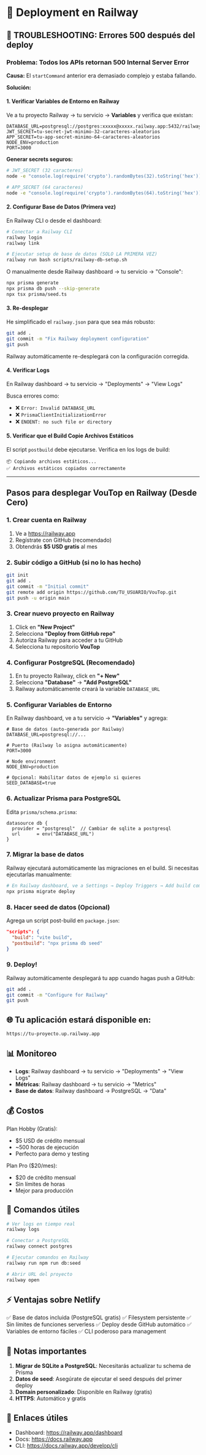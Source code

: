 # 🚂 Deployment en Railway

## 🚨 TROUBLESHOOTING: Errores 500 después del deploy

### Problema: Todos los APIs retornan 500 Internal Server Error

**Causa:** El `startCommand` anterior era demasiado complejo y estaba fallando.

**Solución:**

#### 1. Verificar Variables de Entorno en Railway

Ve a tu proyecto Railway → tu servicio → **Variables** y verifica que existan:

```env
DATABASE_URL=postgresql://postgres:xxxxx@xxxxx.railway.app:5432/railway
JWT_SECRET=tu-secret-jwt-minimo-32-caracteres-aleatorios
APP_SECRET=tu-app-secret-minimo-64-caracteres-aleatorios
NODE_ENV=production
PORT=3000
```

**Generar secrets seguros:**
```bash
# JWT_SECRET (32 caracteres)
node -e "console.log(require('crypto').randomBytes(32).toString('hex'))"

# APP_SECRET (64 caracteres)  
node -e "console.log(require('crypto').randomBytes(64).toString('hex'))"
```

#### 2. Configurar Base de Datos (Primera vez)

En Railway CLI o desde el dashboard:

```bash
# Conectar a Railway CLI
railway login
railway link

# Ejecutar setup de base de datos (SOLO LA PRIMERA VEZ)
railway run bash scripts/railway-db-setup.sh
```

O manualmente desde Railway dashboard → tu servicio → "Console":

```bash
npx prisma generate
npx prisma db push --skip-generate
npx tsx prisma/seed.ts
```

#### 3. Re-desplegar

He simplificado el `railway.json` para que sea más robusto:

```bash
git add .
git commit -m "Fix Railway deployment configuration"
git push
```

Railway automáticamente re-desplegará con la configuración corregida.

#### 4. Verificar Logs

En Railway dashboard → tu servicio → "Deployments" → "View Logs"

Busca errores como:
- ❌ `Error: Invalid DATABASE_URL`
- ❌ `PrismaClientInitializationError`
- ❌ `ENOENT: no such file or directory`

#### 5. Verificar que el Build Copie Archivos Estáticos

El script `postbuild` debe ejecutarse. Verifica en los logs de build:

```
📦 Copiando archivos estáticos...
✅ Archivos estáticos copiados correctamente
```

---

## Pasos para desplegar VouTop en Railway (Desde Cero)

### 1. Crear cuenta en Railway
1. Ve a https://railway.app
2. Regístrate con GitHub (recomendado)
3. Obtendrás **$5 USD gratis** al mes

### 2. Subir código a GitHub (si no lo has hecho)
```bash
git init
git add .
git commit -m "Initial commit"
git remote add origin https://github.com/TU_USUARIO/VouTop.git
git push -u origin main
```

### 3. Crear nuevo proyecto en Railway

1. Click en **"New Project"**
2. Selecciona **"Deploy from GitHub repo"**
3. Autoriza Railway para acceder a tu GitHub
4. Selecciona tu repositorio **VouTop**

### 4. Configurar PostgreSQL (Recomendado)

1. En tu proyecto Railway, click en **"+ New"**
2. Selecciona **"Database"** → **"Add PostgreSQL"**
3. Railway automáticamente creará la variable `DATABASE_URL`

### 5. Configurar Variables de Entorno

En Railway dashboard, ve a tu servicio → **"Variables"** y agrega:

```env
# Base de datos (auto-generada por Railway)
DATABASE_URL=postgresql://...

# Puerto (Railway lo asigna automáticamente)
PORT=3000

# Node environment
NODE_ENV=production

# Opcional: Habilitar datos de ejemplo si quieres
SEED_DATABASE=true
```

### 6. Actualizar Prisma para PostgreSQL

Edita `prisma/schema.prisma`:

```prisma
datasource db {
  provider = "postgresql"  // Cambiar de sqlite a postgresql
  url      = env("DATABASE_URL")
}
```

### 7. Migrar la base de datos

Railway ejecutará automáticamente las migraciones en el build. Si necesitas ejecutarlas manualmente:

```bash
# En Railway dashboard, ve a Settings → Deploy Triggers → Add build command
npx prisma migrate deploy
```

### 8. Hacer seed de datos (Opcional)

Agrega un script post-build en `package.json`:

```json
"scripts": {
  "build": "vite build",
  "postbuild": "npx prisma db seed"
}
```

### 9. Deploy!

Railway automáticamente desplegará tu app cuando hagas push a GitHub:

```bash
git add .
git commit -m "Configure for Railway"
git push
```

## 🌐 Tu aplicación estará disponible en:

`https://tu-proyecto.up.railway.app`

## 📊 Monitoreo

- **Logs**: Railway dashboard → tu servicio → "Deployments" → "View Logs"
- **Métricas**: Railway dashboard → tu servicio → "Metrics"
- **Base de datos**: Railway dashboard → PostgreSQL → "Data"

## 💰 Costos

Plan Hobby (Gratis):
- $5 USD de crédito mensual
- ~500 horas de ejecución
- Perfecto para demo y testing

Plan Pro ($20/mes):
- $20 de crédito mensual
- Sin límites de horas
- Mejor para producción

## 🔧 Comandos útiles

```bash
# Ver logs en tiempo real
railway logs

# Conectar a PostgreSQL
railway connect postgres

# Ejecutar comandos en Railway
railway run npm run db:seed

# Abrir URL del proyecto
railway open
```

## ⚡ Ventajas sobre Netlify

✅ Base de datos incluida (PostgreSQL gratis)
✅ Filesystem persistente
✅ Sin límites de funciones serverless
✅ Deploy desde GitHub automático
✅ Variables de entorno fáciles
✅ CLI poderoso para management

## 🚨 Notas importantes

1. **Migrar de SQLite a PostgreSQL**: Necesitarás actualizar tu schema de Prisma
2. **Datos de seed**: Asegúrate de ejecutar el seed después del primer deploy
3. **Domain personalizado**: Disponible en Railway (gratis)
4. **HTTPS**: Automático y gratis

## 🔗 Enlaces útiles

- Dashboard: https://railway.app/dashboard
- Docs: https://docs.railway.app
- CLI: https://docs.railway.app/develop/cli
